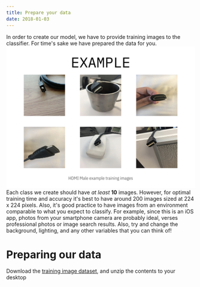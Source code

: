 ```yaml
---
title: Prepare your data
date: 2018-01-03
---
```

In order to create our model, we have to provide training images to the classifier. For time's sake we have prepared the data for you.
![](../images/example_training_images.jpeg)
Each class we create should have *at least* **10** images. However, for optimal training time and accuracy it's best to have around 200 images sized at 224 x 224 pixels. Also, it's good practice to have images from an environment comparable to what you expect to classify. For example, since this is an iOS app, photos from your smartphone camera are probably ideal, verses professional photos or image search results. Also, try and change the background, lighting, and any other variables that you can think of!

# Preparing our data
Download the [training image dataset](https://github.com/watson-developer-cloud/watson-vision-coreml-code-pattern/releases/download/1.0/Training.Images.zip), and unzip the contents to your desktop
